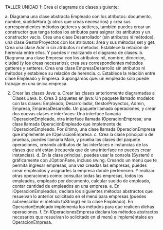  TALLER UNIDAD 1:
 Crea el diagrama de clases siguiente:

a. Diagrama una clase abstracta Empleado con los atributos: documento, nombre, sueldoHora (y otros que creas necesarios) y crea sus correspondientes métodos getteres y setteres, también puedes crear un constructor que tenga todos los atributos para asignar los atributos y un constructor vacio. Crea una clase Desarrollador (sin atributos ni métodos), una clase GestorProyectos con los atributos: área y sus métodos set y get. Crea una clase Admin sin atributos ni métodos. Establece la relación de herencia entre ellos. Y puedes ir realizando el diagrama de clases.
b. Diagrama una clase Empresa con los atributos: nit, nombre, direccion, ciudad (y los creas necesarios); crea sus correspondientes métodos getteres y setteres. Crea una clase EmpresaDesarrollo sin atributos ni métodos y establece su relación de herencia.
c. Establece la relación entre clase Empleado y Empresa. Supongamos que: un empleado solo puede trabajar en una única empresa.

2. Crear las clases Java:
a. Crear las clases anteriormente diagramadas a Clases Java.
b. Crea 3 paquetes en java: Un paquete llamado modelos con las clases: Empleado, Desarrollador, GestorProyectos, Admin, Empresa, EmpresaDesarrollo. Un paquete llamado operaciones, y crear dos nuevas clases e interfaces: Una interface llamada IOperacionEmpleado, otra interface llamada IOperacionEmpresa; una clase llamada OperaciónEmpleado que implemente de IOperacionEmpleado. Por último, una clase llamada OperacionEmpresa que implemente de IOperacionEmpresa.
c. Crea la clase principal o de pruebas, puedes llamarla Main, y prueba las clases del paquete operaciones, creando atributos de las interfaces e instancias de las clases que ahí están (recuerda que de una interface no puedes crear instancias).
d. En la clase principal, puedes usar la consola (System) o gráficamente con JOptionPane, incluso swing. Creando un menú que te permita ingresar empresas, una vez creadas las empresas, puedes crear empleados y asignarles la empresa donde pertenecen. Y realizar otras operaciones como: consultar todas las empresas, todos los empleados, empleado por documento, calcular sueldo de empleado, contar cantidad de empleados en una empresa.
e. En IOperacionEmpleados, declara los siguientes métodos abstractos que resuelvan lo anterior solicitado en el menú para empresas (puedes sobreescribir el método toString() en la clase Empleado). En OperacionEmpleado implementa los métodos para que realicen dichas operaciones.
f. En IOperacionesEmpresa declara los métodos abstractos necesarios que resuelvan lo solicitado en el menú e impleméntalos en OperacionEmpresa.
